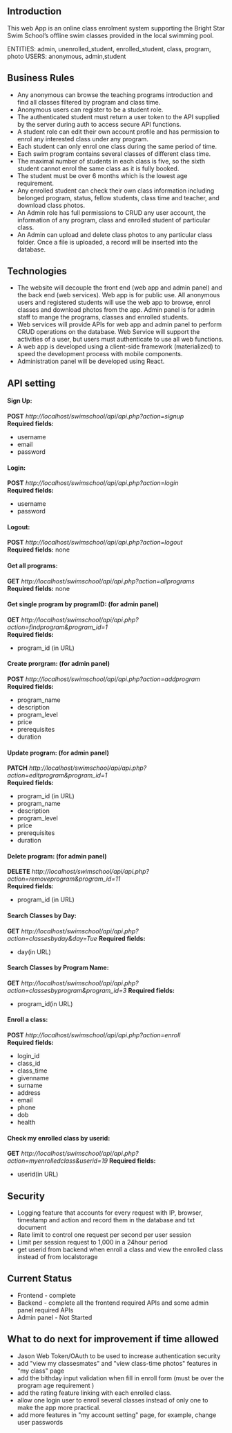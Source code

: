 ## Introduction

This web App is an online class enrolment system supporting the Bright Star Swim School’s offline swim classes provided in the local swimming pool.

ENTITIES: admin, unenrolled_student, enrolled_student, class, program, photo
USERS: anonymous, admin,student

## Business Rules

- Any anonymous can browse the teaching programs introduction and find all classes filtered by program and class time.
- Anonymous users can register to be a student role.
- The authenticated student must return a user token to the API supplied by the server during auth to access secure API functions.
- A student role can edit their own account profile and has permission to enrol any interested class under any program.
- Each student can only enrol one class during the same period of time.
- Each swim program contains several classes of different class time.
- The maximal number of students in each class is five, so the sixth student cannot enrol
  the same class as it is fully booked.
- The student must be over 6 months which is the lowest age requirement.
- Any enrolled student can check their own class information including belonged program, status, fellow students, class time and teacher, and download class photos.
- An Admin role has full permissions to CRUD any user account, the information of any program, class and enrolled student of particular class.
- An Admin can upload and delete class photos to any particular class folder. Once a file is uploaded, a record will be inserted into the database.

## Technologies

- The website will decouple the front end (web app and admin panel) and the back end (web services). Web app is for public use. All anonymous users and registered students will use the web app to browse, enrol classes and download photos from the app. Admin panel is for admin staff to mange the programs, classes and enrolled students.
- Web services will provide APIs for web app and admin panel to perform CRUD operations on the database. Web Service will support the activities of a user, but users must authenticate to use all web functions.
- A web app is developed using a client-side framework (materialized) to speed the development process with mobile components.
- Administration panel will be developed using React.

## API setting

#### Sign Up:

**POST** _http://localhost/swimschool/api/api.php?action=signup_  
**Required fields:**

- username
- email
- password

#### Login:

**POST** _http://localhost/swimschool/api/api.php?action=login_  
**Required fields:**

- username
- password

#### Logout:

**POST** _http://localhost/swimschool/api/api.php?action=logout_  
**Required fields:**
none

#### Get all programs:

**GET** _http://localhost/swimschool/api/api.php?action=allprograms_  
**Required fields:**
none

#### Get single program by programID: (for admin panel)

**GET** _http://localhost/swimschool/api/api.php?action=findprogram&program_id=1_  
**Required fields:**

- program_id (in URL)

#### Create prorgram: (for admin panel)

**POST** _http://localhost/swimschool/api/api.php?action=addprogram_  
**Required fields:**

- program_name
- description
- program_level
- price
- prerequisites
- duration

#### Update program: (for admin panel)

**PATCH** _http://localhost/swimschool/api/api.php?action=editprogram&program_id=1_  
**Required fields:**

- program_id (in URL)
- program_name
- description
- program_level
- price
- prerequisites
- duration

#### Delete program: (for admin panel)

**DELETE** _http://localhost/swimschool/api/api.php?action=removeprogram&program_id=11_  
**Required fields:**

- program_id (in URL)

#### Search Classes by Day:

**GET** _http://localhost/swimschool/api/api.php?action=classesbyday&day=Tue_
**Required fields:**

- day(in URL)

#### Search Classes by Program Name:

**GET** _http://localhost/swimschool/api/api.php?action=classesbyprogram&program_id=3_
**Required fields:**

- program_id(in URL)

#### Enroll a class:

**POST** _http://localhost/swimschool/api/api.php?action=enroll_  
**Required fields:**

- login_id
- class_id
- class_time
- givenname
- surname
- address
- email
- phone
- dob
- health

#### Check my enrolled class by userid:

**GET** _http://localhost/swimschool/api/api.php?action=myenrolledclass&userid=19_
**Required fields:**

- userid(in URL)

## Security

- Logging feature that accounts for every request with IP, browser, timestamp and action and record them in the database and txt document
- Rate limit to control one request per second per user session
- Limit per session request to 1,000 in a 24hour period
- get userid from backend when enroll a class and view the enrolled class instead of from localstorage

## Current Status

- Frontend - complete
- Backend - complete all the frontend required APIs and some admin panel required APIs
- Admin panel - Not Started

## What to do next for improvement if time allowed

- Jason Web Token/OAuth to be used to increase authentication security
- add "view my classesmates" and "view class-time photos" features in "my class" page
- add the bithday input validation when fill in enroll form (must be over the program age requirement )
- add the rating feature linking with each enrolled class.
- allow one login user to enroll several classes instead of only one to make the app more practical.
- add more features in "my account setting" page, for example, change user passwords
